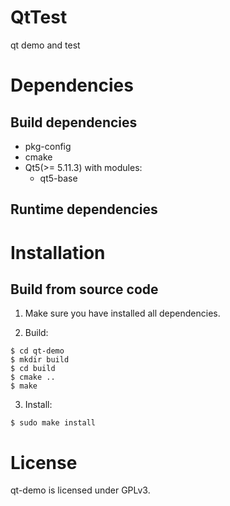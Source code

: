 # QtTest
qt demo and test
# Dependencies
## Build dependencies
* pkg-config
* cmake
* Qt5(>= 5.11.3) with modules:
    - qt5-base
## Runtime dependencies
# Installation
## Build from source code
1. Make sure you have installed all dependencies.

2. Build:
```
$ cd qt-demo
$ mkdir build
$ cd build
$ cmake ..
$ make
```

3. Install:
```
$ sudo make install
```

# License
qt-demo is licensed under GPLv3.
